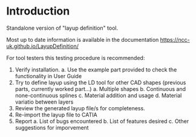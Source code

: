 # Introduction 
Standalone version of "layup definition" tool.

Most up to date information is available in the documentation https://ncc-uk.github.io/LayupDefinition/

For tool testers this testing procedure is recommended:
1.	Verify installation. 
	a.	Use the example part provided to check the functionality in User Guide
2.	Try to define layup using the LD tool for other CAD shapes (previous parts, currently worked part…)
	a.	Multiple shapes
	b.	Continuous and none-continuous splines
	c.	Material addition and usage
	d.  Material variatio between layers
3.	Review the generated layup file/s for completeness.
4.	Re-import the layup file to CATIA
5.	Report
	a.	List of bugs encountered
	b.	List of features desired 
c.	Other suggestions for imporvement



